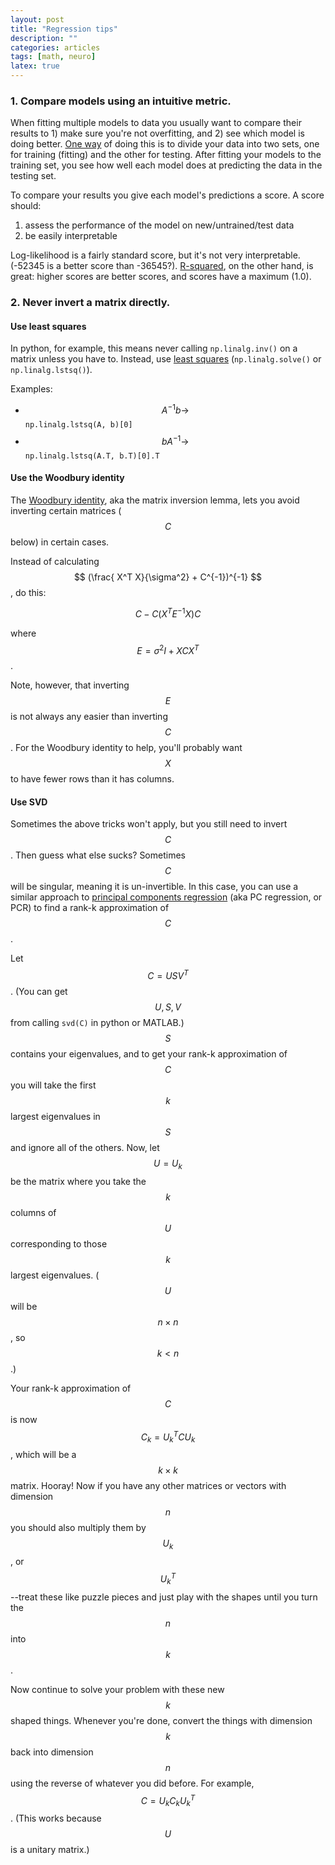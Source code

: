 ```yaml
---
layout: post
title: "Regression tips"
description: ""
categories: articles
tags: [math, neuro]
latex: true
---
```


### 1. Compare models using an intuitive metric.

When fitting multiple models to data you usually want to compare their results to 1) make sure you're not overfitting, and 2) see which model is doing better. [One way](http://en.wikipedia.org/wiki/Cross-validation_(statistics)) of doing this is to divide your data into two sets, one for training (fitting) and the other for testing. After fitting your models to the training set, you see how well each model does at predicting the data in the testing set.

To compare your results you give each model's predictions a score. A score should:

1. assess the performance of the model on new/untrained/test data
2. be easily interpretable

Log-likelihood is a fairly standard score, but it's not very interpretable. (-52345 is a better score than -36545?). [R-squared](http://en.wikipedia.org/wiki/Coefficient_of_determination), on the other hand, is great: higher scores are better scores, and scores have a maximum (1.0).

### 2. Never invert a matrix directly.

#### Use least squares

In python, for example, this means never calling `np.linalg.inv()` on a matrix unless you have to. Instead, use [least squares](http://docs.scipy.org/doc/numpy/reference/generated/numpy.linalg.lstsq.html#numpy.linalg.lstsq) (`np.linalg.solve()` or `np.linalg.lstsq()`).

Examples:

* $$ A^{-1} b \rightarrow $$ `np.linalg.lstsq(A, b)[0]`
* $$ b A^{-1} \rightarrow $$ `np.linalg.lstsq(A.T, b.T)[0].T`

#### Use the Woodbury identity

The [Woodbury identity](http://en.wikipedia.org/wiki/Woodbury_matrix_identity), aka the matrix inversion lemma, lets you avoid inverting certain matrices ($$C$$ below) in certain cases.

Instead of calculating $$ (\frac{ X^T X}{\sigma^2} + C^{-1})^{-1} $$, do this:

$$ C - C(X^T E^{-1} X)C $$

where $$ E = \sigma^2 I + X C X^T $$.

Note, however, that inverting $$E$$ is not always any easier than inverting $$C$$. For the Woodbury identity to help, you'll probably want $$X$$ to have fewer rows than it has columns.

#### Use SVD

Sometimes the above tricks won't apply, but you still need to invert $$C$$. Then guess what else sucks? Sometimes $$C$$ will be singular, meaning it is un-invertible. In this case, you can use a similar approach to [principal components regression](http://en.wikipedia.org/wiki/Principal_component_regression) (aka PC regression, or PCR) to find a rank-k approximation of $$C$$.

Let $$ C = U S V^T $$. (You can get $$U, S, V$$ from calling `svd(C)` in python or MATLAB.) $$S$$ contains your eigenvalues, and to get your rank-k approximation of $$ C $$ you will take the first $$k$$ largest eigenvalues in $$S$$ and ignore all of the others. Now, let $$U = U_k$$ be the matrix where you take the $$k$$ columns of $$U$$ corresponding to those $$k$$ largest eigenvalues. ($$U$$ will be $$n \times n$$, so $$ k < n $$.)

Your rank-k approximation of $$C$$ is now $$C_k = U_k^T C U_k$$, which will be a $$k \times k$$ matrix. Hooray! Now if you have any other matrices or vectors with dimension $$n$$ you should also multiply them by $$U_k$$, or $$U_k^T$$--treat these like puzzle pieces and just play with the shapes until you turn the $$n$$ into $$k$$.

Now continue to solve your problem with these new $$k$$ shaped things. Whenever you're done, convert the things with dimension $$k$$ back into dimension $$n$$ using the reverse of whatever you did before. For example, $$C = U_k C_k U_k^T$$. (This works because $$U$$ is a unitary matrix.)
